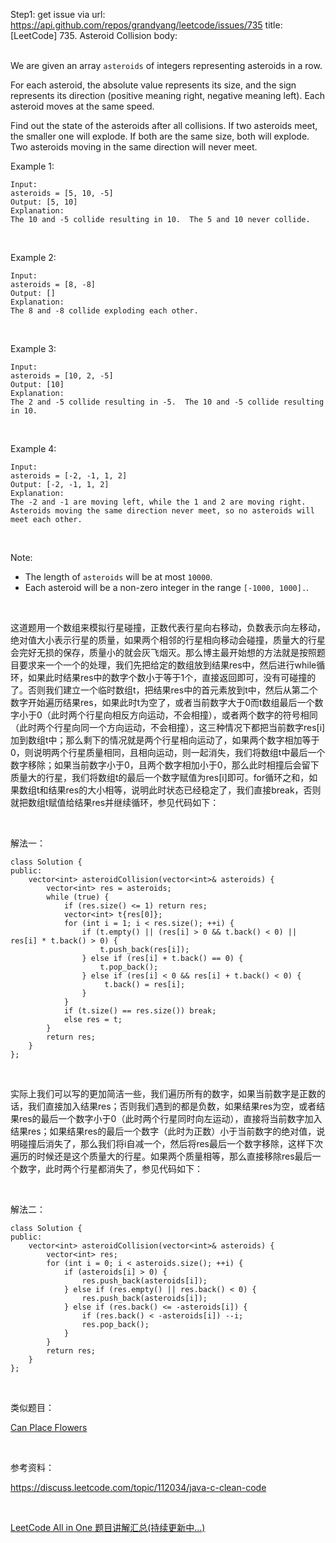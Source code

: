 Step1: get issue via url: https://api.github.com/repos/grandyang/leetcode/issues/735 
 title:[LeetCode] 735. Asteroid Collision 
 body:  
  

We are given an array `asteroids` of integers representing asteroids in a row.

For each asteroid, the absolute value represents its size, and the sign represents its direction (positive meaning right, negative meaning left). Each asteroid moves at the same speed.

Find out the state of the asteroids after all collisions. If two asteroids meet, the smaller one will explode. If both are the same size, both will explode. Two asteroids moving in the same direction will never meet.

Example 1:
    
    
    Input: 
    asteroids = [5, 10, -5]
    Output: [5, 10]
    Explanation: 
    The 10 and -5 collide resulting in 10.  The 5 and 10 never collide.
    

 

Example 2:
    
    
    Input: 
    asteroids = [8, -8]
    Output: []
    Explanation: 
    The 8 and -8 collide exploding each other.
    

 

Example 3:
    
    
    Input: 
    asteroids = [10, 2, -5]
    Output: [10]
    Explanation: 
    The 2 and -5 collide resulting in -5.  The 10 and -5 collide resulting in 10.
    

 

Example 4:
    
    
    Input: 
    asteroids = [-2, -1, 1, 2]
    Output: [-2, -1, 1, 2]
    Explanation: 
    The -2 and -1 are moving left, while the 1 and 2 are moving right.
    Asteroids moving the same direction never meet, so no asteroids will meet each other.
    

 

Note:

  * The length of `asteroids` will be at most `10000`.
  * Each asteroid will be a non-zero integer in the range `[-1000, 1000].`.



 

这道题用一个数组来模拟行星碰撞，正数代表行星向右移动，负数表示向左移动，绝对值大小表示行星的质量，如果两个相邻的行星相向移动会碰撞，质量大的行星会完好无损的保存，质量小的就会灰飞烟灭。那么博主最开始想的方法就是按照题目要求来一个一个的处理，我们先把给定的数组放到结果res中，然后进行while循环，如果此时结果res中的数字个数小于等于1个，直接返回即可，没有可碰撞的了。否则我们建立一个临时数组t，把结果res中的首元素放到t中，然后从第二个数字开始遍历结果res，如果此时t为空了，或者当前数字大于0而t数组最后一个数字小于0（此时两个行星向相反方向运动，不会相撞），或者两个数字的符号相同（此时两个行星向同一个方向运动，不会相撞），这三种情况下都把当前数字res[i]加到数组t中；那么剩下的情况就是两个行星相向运动了，如果两个数字相加等于0，则说明两个行星质量相同，且相向运动，则一起消失，我们将数组t中最后一个数字移除；如果当前数字小于0，且两个数字相加小于0，那么此时相撞后会留下质量大的行星，我们将数组t的最后一个数字赋值为res[i]即可。for循环之和，如果数组t和结果res的大小相等，说明此时状态已经稳定了，我们直接break，否则就把数组t赋值给结果res并继续循环，参见代码如下：

 

解法一：
    
    
    class Solution {
    public:
        vector<int> asteroidCollision(vector<int>& asteroids) {
            vector<int> res = asteroids;
            while (true) {
                if (res.size() <= 1) return res;
                vector<int> t{res[0]};
                for (int i = 1; i < res.size(); ++i) {
                    if (t.empty() || (res[i] > 0 && t.back() < 0) || res[i] * t.back() > 0) {
                        t.push_back(res[i]);
                    } else if (res[i] + t.back() == 0) {
                        t.pop_back();
                    } else if (res[i] < 0 && res[i] + t.back() < 0) {
                         t.back() = res[i];
                    }
                }
                if (t.size() == res.size()) break;
                else res = t;
            }
            return res;
        }
    };

 

实际上我们可以写的更加简洁一些，我们遍历所有的数字，如果当前数字是正数的话，我们直接加入结果res；否则我们遇到的都是负数，如果结果res为空，或者结果res的最后一个数字小于0（此时两个行星同时向左运动），直接将当前数字加入结果res；如果结果res的最后一个数字（此时为正数）小于当前数字的绝对值，说明碰撞后消失了，那么我们将i自减一个，然后将res最后一个数字移除，这样下次遍历的时候还是这个质量大的行星。如果两个质量相等，那么直接移除res最后一个数字，此时两个行星都消失了，参见代码如下：

 

解法二：
    
    
    class Solution {
    public:
        vector<int> asteroidCollision(vector<int>& asteroids) {
            vector<int> res;
            for (int i = 0; i < asteroids.size(); ++i) {
                if (asteroids[i] > 0) {
                    res.push_back(asteroids[i]);
                } else if (res.empty() || res.back() < 0) {
                    res.push_back(asteroids[i]);
                } else if (res.back() <= -asteroids[i]) {
                    if (res.back() < -asteroids[i]) --i;
                    res.pop_back();
                }
            }
            return res;
        }
    };

 

类似题目：

[Can Place Flowers](http://www.cnblogs.com/grandyang/p/6983982.html)

 

参考资料：

<https://discuss.leetcode.com/topic/112034/java-c-clean-code>

 

[LeetCode All in One 题目讲解汇总(持续更新中...)](http://www.cnblogs.com/grandyang/p/4606334.html)
